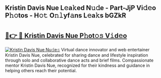 ## Kristin Davis Nue L𝚎a𝚔ed N𝚞𝚍e - Part-JjP Vi𝚍𝚎o P𝚑𝚘tos - H𝚘𝚝 O𝚗𝚕yf𝚊ns L𝚎a𝚔s bGZkR

# <h2><a href="http://kf6vrwd.oniu.top/?m=Kristin+Davis+Nue">🔗👉 🔴 Kristin Davis Nue P𝚑ot𝚘𝚜 V𝚒d𝚎o</a></h2>

[![Kristin Davis Nue Nu𝚍e𝚜](https://i.imgur.com/0qMVB7G.gif)](http://kf6vrwd.oniu.top/?m=Kristin+Davis+Nue)
Virtual dance innovator and web entertainer Kristin Davis Nue, celebrated for sharing dance and lifestyle inspiration through solo and collaborative dance acts and brief films. Compassionate mentor Kristin Davis Nue, recognized for their kindness and guidance in helping others reach their potential.  

